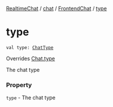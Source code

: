 [RealtimeChat](../../index.md) / [chat](../index.md) / [FrontendChat](index.md) / [type](./type.md)

# type

`val type: `[`ChatType`](../-chat-type/index.md)

Overrides [Chat.type](../-chat/type.md)

The chat type

### Property

`type` - The chat type